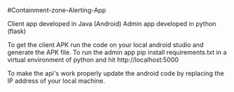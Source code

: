#Containment-zone-Alerting-App


Client app developed in Java (Android)
Admin app developed in python (flask)

To get the client APK run the code on your local android studio and generate the APK file.
To run the admin app pip install requirements.txt in a virtual environment of python and hit http://localhost:5000

To make the api's work properly update the android code by replacing the IP address of your local machine.

